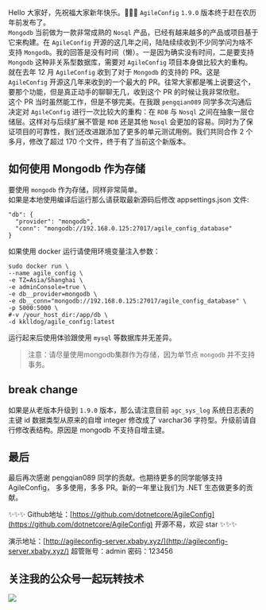 Hello 大家好，先祝福大家新年快乐。🎉🎉🎉 `AgileConfig` `1.9.0` 版本终于赶在农历年前发布了。   
`Mongodb` 当前做为一款非常成熟的 `Nosql` 产品，已经有越来越多的产品或项目基于它来构建。在 `AgileConfig` 开源的这几年之间，陆陆续续收到不少同学问为啥不支持 `Mongodb`。我的回答是没有时间（懒）。一是因为确实没有时间，二是要支持 `Mongodb` 这种非关系型数据库，需要对 `AgileConfig` 项目本身做比较大的重构。就在去年 12 月 `AgileConfig` 收到了对于 `Mongodb` 的支持的 PR。这是 `AgileConfig` 开源这几年来收到的一个最大的 PR。往常大家都是嘴上说要这个，要那个功能，但是真正动手的聊聊无几，收到这个 PR 的时候让我非常欣慰。   
这个 PR 当时虽然能工作，但是不够完美。在我跟 `pengqian089` 同学多次沟通后决定对 `AgileConfig` 进行一次比较大的重构：在 `RDB` 与 `Nosql` 之间在抽象一层仓储层。这样对与后续扩展不管是 `RDB` 还是其他 `Nosql` 会更加的容易。同时为了保证项目的可靠性，我们还改进跟添加了更多的单元测试用例。我们共同合作 2 个多月，修改了超过 170 个文件，终于有了当前这个新版本。
## 如何使用 Mongodb 作为存储
要使用 `mongodb` 作为存储，同样非常简单。   
如果是本地使用编译后运行那么请获取最新源码后修改 appsettings.json 文件:
```
"db": {
  "provider": "mongodb",
  "conn": "mongodb://192.168.0.125:27017/agile_config_database"
}
```
如果使用 docker 运行请使用环境变量注入参数：
```
sudo docker run \
--name agile_config \
-e TZ=Asia/Shanghai \
-e adminConsole=true \
-e db__provider=mongodb \
-e db__conn="mongodb://192.168.0.125:27017/agile_config_database" \
-p 5000:5000 \
#-v /your_host_dir:/app/db \
-d kklldog/agile_config:latest
```
运行起来后使用体验跟使用 `mysql` 等数据库并无差异。
> 注意：请尽量使用mongodb集群作为存储，因为单节点 `mongodb` 并不支持事务。

## break change
如果是从老版本升级到 `1.9.0` 版本，那么请注意目前 `agc_sys_log` 系统日志表的主键 id 数据类型从原来的自增 integer 修改成了 varchar36 字符型。升级前请自行修改表结构。原因是 mongodb 不支持自增主键。

## 最后
最后再次感谢 pengqian089 同学的贡献。也期待更多的同学能够支持 AgileConfig， 多多使用，多多 PR。新的一年里让我们为 .NET 生态做更多的贡献。   

✨✨✨ Github地址：[https://github.com/dotnetcore/AgileConfig](https://github.com/dotnetcore/AgileConfig)  开源不易，欢迎 star ✨✨✨   

演示地址：[http://agileconfig-server.xbaby.xyz/](http://agileconfig-server.xbaby.xyz/)  超管账号：admin 密码：123456  

## 关注我的公众号一起玩转技术   

![](https://static.xbaby.xyz/qrcode.jpg)
